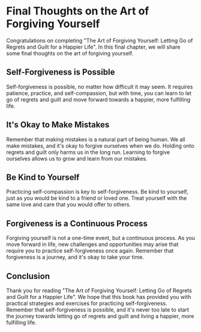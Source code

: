 # Final Thoughts on the Art of Forgiving Yourself

Congratulations on completing "The Art of Forgiving Yourself: Letting Go of Regrets and Guilt for a Happier Life". In this final chapter, we will share some final thoughts on the art of forgiving yourself.

Self-Forgiveness is Possible
----------------------------

Self-forgiveness is possible, no matter how difficult it may seem. It requires patience, practice, and self-compassion, but with time, you can learn to let go of regrets and guilt and move forward towards a happier, more fulfilling life.

It's Okay to Make Mistakes
--------------------------

Remember that making mistakes is a natural part of being human. We all make mistakes, and it's okay to forgive ourselves when we do. Holding onto regrets and guilt only harms us in the long run. Learning to forgive ourselves allows us to grow and learn from our mistakes.

Be Kind to Yourself
-------------------

Practicing self-compassion is key to self-forgiveness. Be kind to yourself, just as you would be kind to a friend or loved one. Treat yourself with the same love and care that you would offer to others.

Forgiveness is a Continuous Process
-----------------------------------

Forgiving yourself is not a one-time event, but a continuous process. As you move forward in life, new challenges and opportunities may arise that require you to practice self-forgiveness once again. Remember that forgiveness is a journey, and it's okay to take your time.

Conclusion
----------

Thank you for reading "The Art of Forgiving Yourself: Letting Go of Regrets and Guilt for a Happier Life". We hope that this book has provided you with practical strategies and exercises for practicing self-forgiveness. Remember that self-forgiveness is possible, and it's never too late to start the journey towards letting go of regrets and guilt and living a happier, more fulfilling life.


